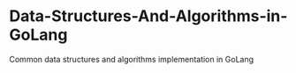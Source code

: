 # Data-Structures-And-Algorithms-in-GoLang
Common data structures and algorithms implementation in GoLang
